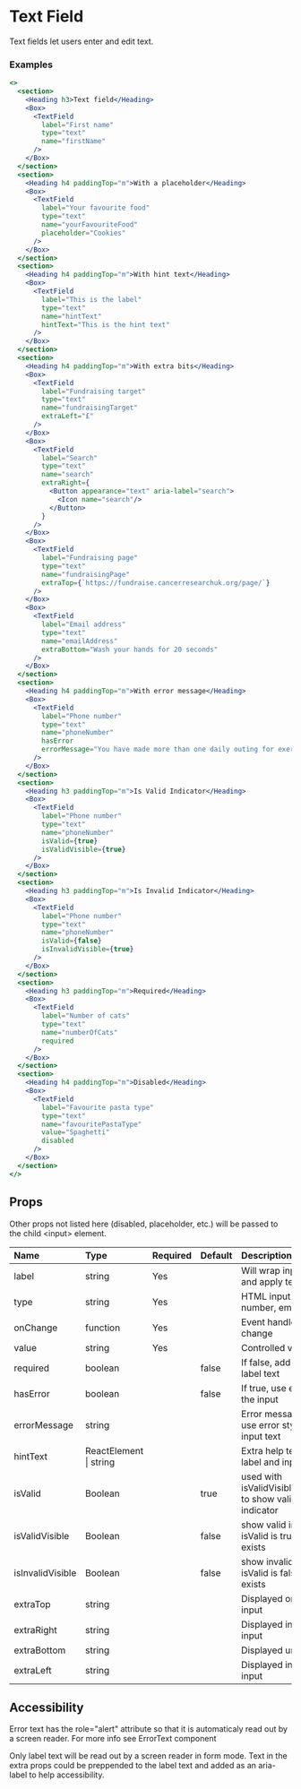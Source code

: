 # Text Field

Text fields let users enter and edit text.

### Examples

```.jsx
<>
  <section>
    <Heading h3>Text field</Heading>
    <Box>
      <TextField
        label="First name"
        type="text"
        name="firstName"
      />
    </Box>
  </section>
  <section>
    <Heading h4 paddingTop="m">With a placeholder</Heading>
    <Box>
      <TextField
        label="Your favourite food"
        type="text"
        name="yourFavouriteFood"
        placeholder="Cookies"
      />
    </Box>
  </section>
  <section>
    <Heading h4 paddingTop="m">With hint text</Heading>
    <Box>
      <TextField
        label="This is the label"
        type="text"
        name="hintText"
        hintText="This is the hint text"
      />
    </Box>
  </section>
  <section>
    <Heading h4 paddingTop="m">With extra bits</Heading>
    <Box>
      <TextField
        label="Fundraising target"
        type="text"
        name="fundraisingTarget"
        extraLeft="£"
      />
    </Box>
    <Box>
      <TextField
        label="Search"
        type="text"
        name="search"
        extraRight={
          <Button appearance="text" aria-label="search">
            <Icon name="search"/>
          </Button>
        }
      />
    </Box>
    <Box>
      <TextField
        label="Fundraising page"
        type="text"
        name="fundraisingPage"
        extraTop={`https://fundraise.cancerresearchuk.org/page/`}
      />
    </Box>
    <Box>
      <TextField
        label="Email address"
        type="text"
        name="emailAddress"
        extraBottom="Wash your hands for 20 seconds"
      />
    </Box>
  </section>
  <section>
    <Heading h4 paddingTop="m">With error message</Heading>
    <Box>
      <TextField
        label="Phone number"
        type="text"
        name="phoneNumber"
        hasError
        errorMessage="You have made more than one daily outing for exercise"
      />
    </Box>
  </section>
  <section>
    <Heading h3 paddingTop="m">Is Valid Indicator</Heading>
    <Box>
      <TextField
        label="Phone number"
        type="text"
        name="phoneNumber"
        isValid={true}
        isValidVisible={true}
      />
    </Box>
  </section>
  <section>
    <Heading h3 paddingTop="m">Is Invalid Indicator</Heading>
    <Box>
      <TextField
        label="Phone number"
        type="text"
        name="phoneNumber"
        isValid={false}
        isInvalidVisible={true}
      />
    </Box>
  </section>
  <section>
    <Heading h3 paddingTop="m">Required</Heading>
    <Box>
      <TextField
        label="Number of cats"
        type="text"
        name="numberOfCats"
        required
      />
    </Box>
  </section>
  <section>
    <Heading h4 paddingTop="m">Disabled</Heading>
    <Box>
      <TextField
        label="Favourite pasta type"
        type="text"
        name="favouritePastaType"
        value="Spaghetti"
        disabled
      />
    </Box>
  </section>
</>
```

## Props

Other props not listed here (disabled, placeholder, etc.) will be passed to the child &lt;input&gt; element.

| Name             | Type                   | Required | Default | Description                                                               |
| :--------------- | :--------------------- | :------- | :------ | :------------------------------------------------------------------------ |
| label            | string                 | Yes      |         | Will wrap input with label and apply text                                 |
| type             | string                 | Yes      |         | HTML input type: text, number, email or password                          |
| onChange         | function               | Yes      |         | Event handler for input change                                            |
| value            | string                 | Yes      |         | Controlled value of input                                                 |
| required         | boolean                |          | false   | If false, add (optional) to the label text                                |
| hasError         | boolean                |          | false   | If true, use error styling for the input                                  |
| errorMessage     | string                 |          |         | Error message, If defined, use error styling for the input text           |
| hintText         | ReactElement \| string |          |         | Extra help text between the label and input                               |
| isValid          | Boolean                |          | true    | used with isValidVisible/isValidInvisible to show valid/invalid indicator |
| isValidVisible   | Boolean                |          | false   | show valid indicator when isValid is true or no error exists              |
| isInvalidVisible | Boolean                |          | false   | show invalid indicator when isValid is false or if error exists           |
| extraTop         | string                 |          |         | Displayed on top of the input                                             |
| extraRight       | string                 |          |         | Displayed inline after the input                                          |
| extraBottom      | string                 |          |         | Displayed under the input                                                 |
| extraLeft        | string                 |          |         | Displayed inline before the input                                         |

## Accessibility

Error text has the role="alert" attribute so that it is automaticaly read out by a screen reader. For more info see ErrorText component

Only label text will be read out by a screen reader in form mode. Text in the extra props could be preppended to the label text and added as an aria-label to help accessibility.
